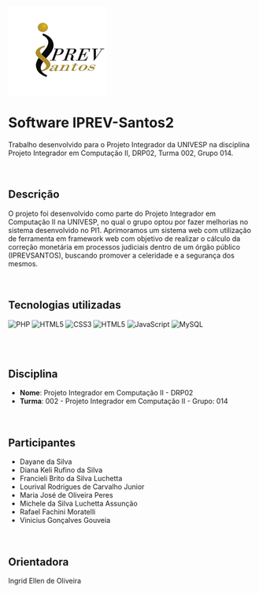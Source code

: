 <img align="top" src="./img/iprevsantos.png" width="200px" />


# Software IPREV-Santos2

Trabalho desenvolvido para o Projeto Integrador da UNIVESP na disciplina Projeto Integrador em Computação II, DRP02, Turma 002, Grupo 014.
<br><br><br>

## Descrição

O projeto foi desenvolvido como parte do Projeto Integrador em Computação II na UNIVESP, no qual o grupo optou por fazer melhorias no sistema desenvolvido no PI1. Aprimoramos um sistema web com utilização de ferramenta em framework web com objetivo de realizar o cálculo da correção monetária em processos judiciais dentro de um órgão público (IPREVSANTOS), buscando promover a celeridade e a segurança dos mesmos.
<br><br><br>

## Tecnologias utilizadas
<div>
  <img src="https://cdn.jsdelivr.net/gh/devicons/devicon@latest/icons/php/php-original.svg" alt="PHP" width="90" height="80"/>    
  <img src="https://cdn.jsdelivr.net/gh/devicons/devicon/icons/html5/html5-plain-wordmark.svg" alt="HTML5" width="60" height="60"/>
  <img src="https://cdn.jsdelivr.net/gh/devicons/devicon/icons/css3/css3-plain-wordmark.svg" alt="CSS3" width="60" height="60"/>
  <img src="https://cdn.jsdelivr.net/gh/devicons/devicon@latest/icons/bootstrap/bootstrap-original-wordmark.svg" alt="HTML5" width="70" height="70"/> 
  <img src="https://cdn.jsdelivr.net/gh/devicons/devicon/icons/javascript/javascript-original.svg" alt="JavaScript" width="60" height="60"/>     
  <img src="https://cdn.jsdelivr.net/gh/devicons/devicon@latest/icons/mysql/mysql-original-wordmark.svg" alt="MySQL" width="90" height="80"/>  
</div>
<br><br><br>

## Disciplina

- **Nome**: Projeto Integrador em Computação II - DRP02 
- **Turma**: 002 - Projeto Integrador em Computação II - Grupo: 014
<br><br><br>

## Participantes

- Dayane da Silva
- Diana Keli Rufino da Silva
- Francieli Brito da Silva Luchetta
- Lourival Rodrigues de Carvalho Junior
- Maria José de Oliveira Peres
- Michele da Silva Luchetta Assunção
- Rafael Fachini Moratelli
- Vinicius Gonçalves Gouveia
<br><br><br>

## Orientadora

Ingrid Ellen de Oliveira
<br><br>
